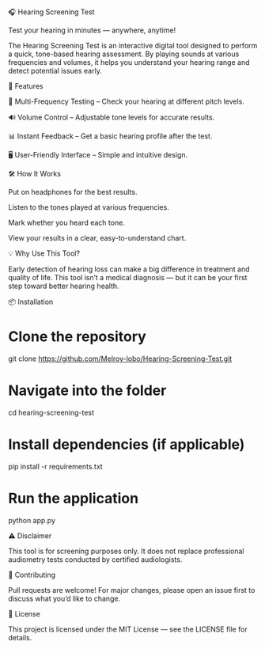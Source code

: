 🎧 Hearing Screening Test

Test your hearing in minutes — anywhere, anytime!

The Hearing Screening Test is an interactive digital tool designed to perform a quick, tone-based hearing assessment.
By playing sounds at various frequencies and volumes, it helps you understand your hearing range and detect potential issues early.

🚀 Features

🎵 Multi-Frequency Testing – Check your hearing at different pitch levels.

🔊 Volume Control – Adjustable tone levels for accurate results.

📊 Instant Feedback – Get a basic hearing profile after the test.

🖥 User-Friendly Interface – Simple and intuitive design.

🛠 How It Works

Put on headphones for the best results.

Listen to the tones played at various frequencies.

Mark whether you heard each tone.

View your results in a clear, easy-to-understand chart.

💡 Why Use This Tool?

Early detection of hearing loss can make a big difference in treatment and quality of life.
This tool isn’t a medical diagnosis — but it can be your first step toward better hearing health.

📦 Installation
# Clone the repository
git clone https://github.com/Melroy-lobo/Hearing-Screening-Test.git

# Navigate into the folder
cd hearing-screening-test

# Install dependencies (if applicable)
pip install -r requirements.txt

# Run the application
python app.py

⚠️ Disclaimer

This tool is for screening purposes only. It does not replace professional audiometry tests conducted by certified audiologists.

🤝 Contributing

Pull requests are welcome! For major changes, please open an issue first to discuss what you’d like to change.

📜 License

This project is licensed under the MIT License — see the LICENSE file for details.
